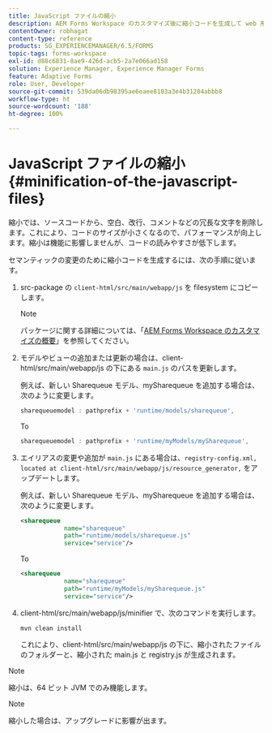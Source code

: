 ```yaml
---
title: JavaScript ファイルの縮小
description: AEM Forms Workspace のカスタマイズ後に縮小コードを生成して web 用の JS ファイルを最適化するための手順です。
contentOwner: robhagat
content-type: reference
products: SG_EXPERIENCEMANAGER/6.5/FORMS
topic-tags: forms-workspace
exl-id: d88c6831-8ae9-426d-acb5-2a7e066ad158
solution: Experience Manager, Experience Manager Forms
feature: Adaptive Forms
role: User, Developer
source-git-commit: 539da06db98395ae6eaee8103a3e4b31204abbb8
workflow-type: ht
source-wordcount: '188'
ht-degree: 100%

---
```


# JavaScript ファイルの縮小 {#minification-of-the-javascript-files}

縮小では、ソースコードから、空白、改行、コメントなどの冗長な文字を削除します。これにより、コードのサイズが小さくなるので、パフォーマンスが向上します。縮小は機能に影響しませんが、コードの読みやすさが低下します。

セマンティックの変更のために縮小コードを生成するには、次の手順に従います。

1. src-package の `client-html/src/main/webapp/js` を filesystem にコピーします。

   >[!NOTE]
   >
   >パッケージに関する詳細については、「[AEM Forms Workspace のカスタマイズの概要](/help/forms/using/introduction-customizing-html-workspace.md)」を参照してください。

1. モデルやビューの追加または更新の場合は、client-html/src/main/webapp/js の下にある `main.js` のパスを更新します。

   例えば、新しい Sharequeue モデル、mySharequeue を追加する場合は、次のように変更します。

   ```javascript
   sharequeuemodel : pathprefix + 'runtime/models/sharequeue',
   ```

   To

   ```javascript
   sharequeuemodel : pathprefix + 'runtime/myModels/mySharequeue',
   ```

1. エイリアスの変更や追加が `main.js` にある場合は、`registry-config.xml, located at client-html/src/main/webapp/js/resource_generator,` をアップデートします。

   例えば、新しい Sharequeue モデル、mySharequeue を追加する場合は、次のように変更します。

   ```xml
   <sharequeue
               name="sharequeue"
               path="runtime/models/sharequeue.js"
               service="service"/>
   ```

   To

   ```xml
   <sharequeue
               name="sharequeue"
               path="runtime/myModels/mySharequeue.js"
               service="service"/>
   ```

1. client-html/src/main/webapp/js/minifier で、次のコマンドを実行します。

   ```shell
   mvn clean install
   ```

   これにより、client-html/src/main/webapp/js の下に、縮小されたファイルのフォルダーと、縮小された main.js と registry.js が生成されます。

>[!NOTE]
>
>縮小は、64 ビット JVM でのみ機能します。

>[!NOTE]
>
>縮小した場合は、アップグレードに影響が出ます。
